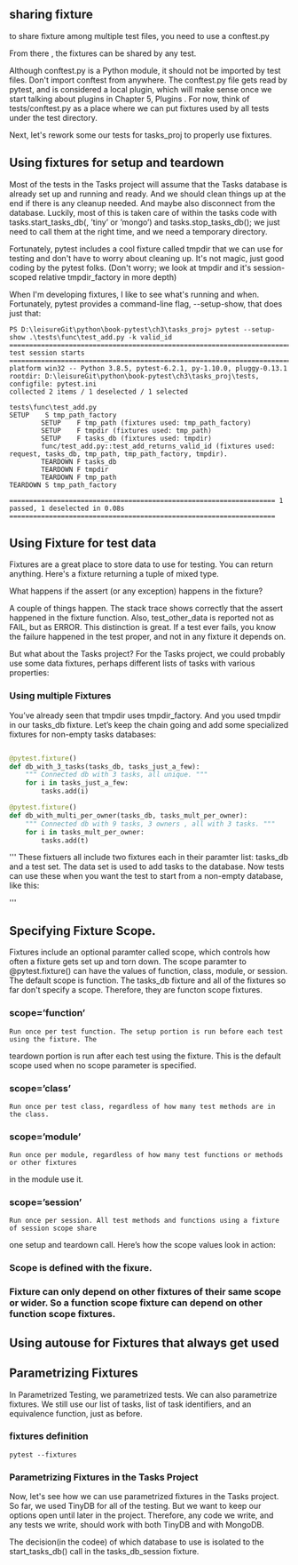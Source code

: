 ## sharing fixture
to share fixture among multiple test files, you need to use a conftest.py

From there , the fixtures can be shared by any test.

Although conftest.py is a Python module, it should not be imported by test files. Don't import conftest from anywhere. The conftest.py file gets read by pytest, and is considered a local plugin, which will make sense once we start talking about plugins in Chapter 5, Plugins . For now, think of tests/conftest.py as a place where we can put fixtures used by all tests under the test directory.

Next, let's rework some our tests for tasks_proj to properly use fixtures.


## Using fixtures for setup and teardown


Most of the tests in the Tasks project will assume that the Tasks database is already set up and
running and ready. And we should clean things up at the end if there is any cleanup needed. And
maybe also disconnect from the database. Luckily, most of this is taken care of within the tasks
code with tasks.start_tasks_db(<directory to store db>, ’tiny’ or ’mongo’) and
tasks.stop_tasks_db(); we just need to call them at the right time, and we need a temporary
directory.


Fortunately, pytest includes a cool fixture called tmpdir that we can use for testing and don't have to worry about cleaning up. It's not magic, just good coding by the pytest folks. (Don't worry; we look at tmpdir and it's session-scoped relative tmpdir_factory in more depth)



When I'm developing fixtures, I like to see what's running and when. Fortunately, pytest provides a command-line flag,
--setup-show, that does just that:

``` shell
PS D:\leisureGit\python\book-pytest\ch3\tasks_proj> pytest --setup-show .\tests\func\test_add.py -k valid_id
========================================================================= test session starts =========================================================================
platform win32 -- Python 3.8.5, pytest-6.2.1, py-1.10.0, pluggy-0.13.1
rootdir: D:\leisureGit\python\book-pytest\ch3\tasks_proj\tests, configfile: pytest.ini
collected 2 items / 1 deselected / 1 selected

tests\func\test_add.py
SETUP    S tmp_path_factory
        SETUP    F tmp_path (fixtures used: tmp_path_factory)
        SETUP    F tmpdir (fixtures used: tmp_path)
        SETUP    F tasks_db (fixtures used: tmpdir)
        func/test_add.py::test_add_returns_valid_id (fixtures used: request, tasks_db, tmp_path, tmp_path_factory, tmpdir).
        TEARDOWN F tasks_db
        TEARDOWN F tmpdir
        TEARDOWN F tmp_path
TEARDOWN S tmp_path_factory

=================================================================== 1 passed, 1 deselected in 0.08s ===================================================================
```


## Using Fixture for test data

Fixtures are a great place to store data to use for testing. You can return anything. Here's a fixture returning a tuple of 
mixed type.



What happens if the assert (or any exception) happens in the fixture?

A couple of things happen. The stack trace shows correctly that the assert happened in the fixture
function. Also, test_other_data is reported not as FAIL, but as ERROR. This distinction is great.
If a test ever fails, you know the failure happened in the test proper, and not in any fixture it
depends on.


But what about the Tasks project? For the Tasks project, we could probably use some data
fixtures, perhaps different lists of tasks with various properties:



### Using multiple Fixtures


You’ve already seen that tmpdir uses tmpdir_factory. And you used tmpdir in our tasks_db
fixture. Let’s keep the chain going and add some specialized fixtures for non-empty tasks
databases:
``` python

@pytest.fixture()
def db_with_3_tasks(tasks_db, tasks_just_a_few):
    """ Connected db with 3 tasks, all unique. """
    for i in tasks_just_a_few:
        tasks.add(i)

@pytest.fixture()
def db_with_multi_per_owner(tasks_db, tasks_mult_per_owner):
    """ Connected db with 9 tasks, 3 owners , all with 3 tasks. """
    for i in tasks_mult_per_owner:
        tasks.add(t)
```
''' These fixtuers all include two fixtures each in their paramter list: tasks_db and a test set. 
The data set is used to add tasks to the database. Now tests can use these when you want the test to start 
from a non-empty database, like this:

'''

## Specifying  Fixture Scope.

Fixtures include an optional paramter called scope, which controls how often a fixture gets set up and torn down. The scope paramter to @pytest.fixture() can have the values of function, class, module, or session. The default scope is function. The tasks_db fixture and all of the fixtures so far don't specify a scope. Therefore, they are functon scope fixtures.


### scope=’function’
    Run once per test function. The setup portion is run before each test using the fixture. The
teardown portion is run after each test using the fixture. This is the default scope used
when no scope parameter is specified.

### scope=’class’
    Run once per test class, regardless of how many test methods are in the class.

### scope=’module’
    Run once per module, regardless of how many test functions or methods or other fixtures
in the module use it.

### scope=’session’
    Run once per session. All test methods and functions using a fixture of session scope share
one setup and teardown call.
Here’s how the scope values look in action:





### Scope is defined with the fixure.

### Fixture can only depend on other fixtures of their same scope or wider. So a function scope fixture can depend on other function scope fixtures.



## Using autouse for Fixtures that always get used 


## Parametrizing Fixtures


In Parametrized Testing, we parametrized tests. We can also parametrize fixtures. We still use our list of tasks, list of task identifiers, and an equivalence function, just as before.

### fixtures definition

``` shell
pytest --fixtures
```


### Parametrizing Fixtures in the Tasks Project

Now, let's see how we can use parametrized fixtures in the Tasks project. So far, we used TinyDB for all of the testing.
But we want to keep our options open until later in the project. Therefore, any code we write, and any tests we write, should work with both TinyDB and with MongoDB.

The decision(in the codee) of which database to use is isolated to the start_tasks_db() call in the tasks_db_session fixture.

